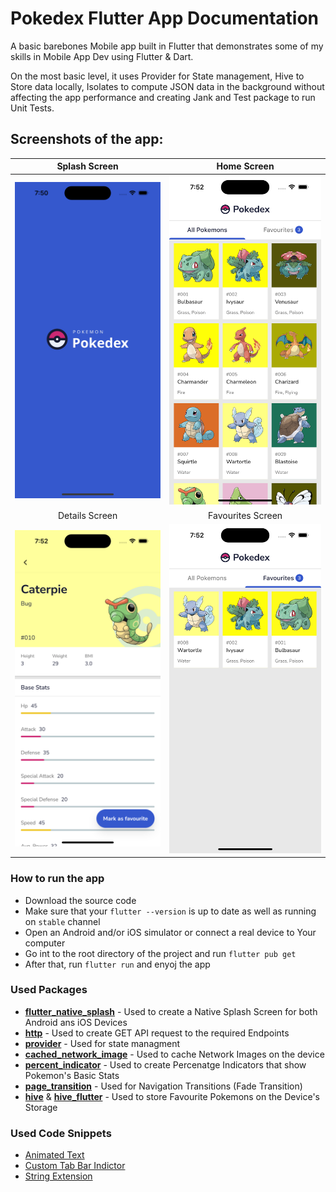 # Pokedex Flutter App Documentation

A basic barebones Mobile app built in Flutter that demonstrates some of my skills in Mobile App Dev using Flutter & Dart.

On the most basic level, it uses Provider for State management, Hive to Store data locally, Isolates to compute JSON data in the background without affecting the app performance and creating Jank and Test package to run Unit Tests.

## Screenshots of the app:

| Splash Screen | Home Screen |
|------|-------|
|<img src="screenshots/1.png" width="400">|<img src="screenshots/2.png" width="400">|
| <center>Details Screen</center> | <center>Favourites Screen</center> |
|<img src="screenshots/3.png" width="400">|<img src="screenshots/4.png" width="400">|


### How to run the app
- Download the source code 
- Make sure that your `flutter --version` is up to date as well as running on `stable` channel
- Open an Android and/or iOS simulator or connect a  real device to Your computer
- Go int to the root directory of the project and run `flutter pub get`
- After that, run `flutter run` and enyoj the app

### Used Packages 
- **[flutter_native_splash]** - Used to create a Native Splash Screen for both Android ans iOS Devices
- **[http]** - Used to create GET API request to the required Endpoints
- **[provider]** - Used for state managment
- **[cached_network_image]** - Used to cache Network Images on the device
- **[percent_indicator]** - Used to create Percenatge Indicators that show Pokemon's Basic Stats
- **[page_transition]** - Used for Navigation Transitions (Fade Transition)
- **[hive]** & **[hive_flutter]** - Used to store Favourite Pokemons on the Device's Storage

### Used Code Snippets
- [Animated Text](https://gist.github.com/cirediew/9f68acb7aed1296a232a5f846071d2c3)
- [Custom Tab Bar Indictor](https://stackoverflow.com/questions/60207392/flutter-how-to-make-custom-rounded-shape-tab-indicator-with-fixed-height)
- [String Extension](https://stackoverflow.com/questions/29628989/how-to-capitalize-the-first-letter-of-a-string-in-dart)



[//]: # (These are reference links used in the body of this note and get stripped out when the markdown processor does its job. There is no need to format nicely because it shouldn't be seen. Thanks SO - http://stackoverflow.com/questions/4823468/store-comments-in-markdown-syntax)

   [flutter_native_splash]: <https://pub.dev/packages/flutter_native_splash> 
   [http]: <https://pub.dev/packages/http>
   [provider]: <https://pub.dev/packages/provider>
   [cached_network_image]: <https://pub.dev/packages/cached_network_image>
   [percent_indicator]: <https://pub.dev/packages/percent_indicator>
   [page_transition]: <https://pub.dev/packages/page_transition>
   [hive]: <https://pub.dev/packages/hive>
   [hive_flutter]: <https://pub.dev/packages/hive_flutter>